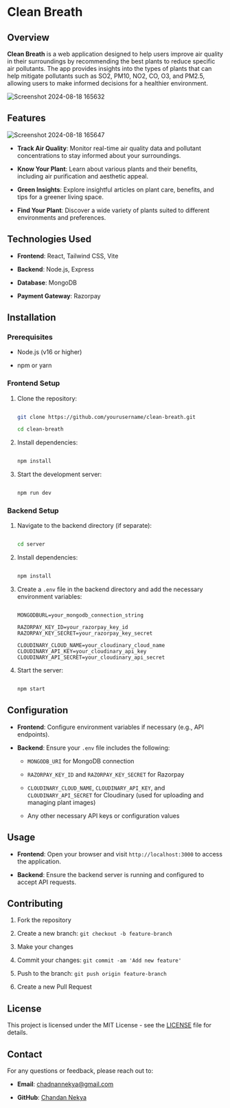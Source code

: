 
# Clean Breath



## Overview



**Clean Breath** is a web application designed to help users improve air quality in their surroundings by recommending the best plants to reduce specific air pollutants. The app provides insights into the types of plants that can help mitigate pollutants such as SO2, PM10, NO2, CO, O3, and PM2.5, allowing users to make informed decisions for a healthier environment.


![Screenshot 2024-08-18 165632](https://github.com/user-attachments/assets/7d45c8ec-5cac-43ec-a8d5-5fb2eecc6516)

## Features

![Screenshot 2024-08-18 165647](https://github.com/user-attachments/assets/11144a66-a5ee-48e1-b9cf-efd7172e2126)


- **Track Air Quality**: Monitor real-time air quality data and pollutant concentrations to stay informed about your surroundings.

- **Know Your Plant**: Learn about various plants and their benefits, including air purification and aesthetic appeal.

- **Green Insights**: Explore insightful articles on plant care, benefits, and tips for a greener living space.

- **Find Your Plant**: Discover a wide variety of plants suited to different environments and preferences.



## Technologies Used



- **Frontend**: React, Tailwind CSS, Vite

- **Backend**: Node.js, Express

- **Database**: MongoDB

- **Payment Gateway**: Razorpay



## Installation



### Prerequisites



- Node.js (v16 or higher)

- npm or yarn



### Frontend Setup



1. Clone the repository:

   ```bash

   git clone https://github.com/yourusername/clean-breath.git

   cd clean-breath

   ```



2. Install dependencies:

   ```bash

   npm install

   ```



3. Start the development server:

   ```bash

   npm run dev

   ```



### Backend Setup



1. Navigate to the backend directory (if separate):

   ```bash

   cd server

   ```



2. Install dependencies:

   ```bash

   npm install

   ```



3. Create a `.env` file in the backend directory and add the necessary environment variables:

   ```plaintext

   MONGODBURL=your_mongodb_connection_string

   RAZORPAY_KEY_ID=your_razorpay_key_id
   RAZORPAY_KEY_SECRET=your_razorpay_key_secret
   
   CLOUDINARY_CLOUD_NAME=your_cloudinary_cloud_name
   CLOUDINARY_API_KEY=your_cloudinary_api_key
   CLOUDINARY_API_SECRET=your_cloudinary_api_secret
   ```



4. Start the server:

   ```bash

   npm start

   ```



## Configuration



- **Frontend**: Configure environment variables if necessary (e.g., API endpoints).

- **Backend**: Ensure your `.env` file includes the following:

  - `MONGODB_URI` for MongoDB connection

  - `RAZORPAY_KEY_ID` and `RAZORPAY_KEY_SECRET` for Razorpay

  - `CLOUDINARY_CLOUD_NAME`, `CLOUDINARY_API_KEY`, and `CLOUDINARY_API_SECRET` for Cloudinary (used for uploading and managing plant images)

  - Any other necessary API keys or configuration values



## Usage



- **Frontend**: Open your browser and visit `http://localhost:3000` to access the application.

- **Backend**: Ensure the backend server is running and configured to accept API requests.


## Contributing



1. Fork the repository

2. Create a new branch: `git checkout -b feature-branch`

3. Make your changes

4. Commit your changes: `git commit -am 'Add new feature'`

5. Push to the branch: `git push origin feature-branch`

6. Create a new Pull Request



## License



This project is licensed under the MIT License - see the [LICENSE](LICENSE) file for details.



## Contact



For any questions or feedback, please reach out to:



- **Email**: chadnannekya@gmail.com

- **GitHub**: [Chandan Nekya](https://github.com/chandannekya)




